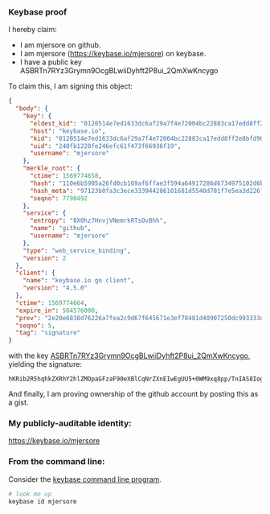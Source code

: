 ### Keybase proof

I hereby claim:

  * I am mjersore on github.
  * I am mjersore (https://keybase.io/mjersore) on keybase.
  * I have a public key ASBRTn7RYz3Grymn9OcgBLwiiDyhft2P8ui_2QmXwKncygo

To claim this, I am signing this object:

```json
{
  "body": {
    "key": {
      "eldest_kid": "0120514e7ed1633dc6af29a7f4e72004bc22883ca17edd8ff2e8bfd90997c0a9dcca0a",
      "host": "keybase.io",
      "kid": "0120514e7ed1633dc6af29a7f4e72004bc22883ca17edd8ff2e8bfd90997c0a9dcca0a",
      "uid": "240fb1220fe246efc61f473f66936f19",
      "username": "mjersore"
    },
    "merkle_root": {
      "ctime": 1569774658,
      "hash": "110e6b5905a26fd0cb169af6ffae3f594a64917286d6734975102d6baeb1acdf7a4d6dc4b80b5485e751b160ff17f82a71447bda6fcd317c6c121024281a06b2",
      "hash_meta": "97123b0fa3c3ece333944286101681d5540d701f7e5ea3d226fa5860241b8590",
      "seqno": 7798492
    },
    "service": {
      "entropy": "8X0hz7HnvjVNemrkRTsOvBhh",
      "name": "github",
      "username": "mjersore"
    },
    "type": "web_service_binding",
    "version": 2
  },
  "client": {
    "name": "keybase.io go client",
    "version": "4.5.0"
  },
  "ctime": 1569774664,
  "expire_in": 504576000,
  "prev": "2e20e6838d76226a7fea2c9d67f645671e3ef78481d40907250dc993333d437c",
  "seqno": 5,
  "tag": "signature"
}
```

with the key [ASBRTn7RYz3Grymn9OcgBLwiiDyhft2P8ui_2QmXwKncygo](https://keybase.io/mjersore), yielding the signature:

```
hKRib2R5hqhkZXRhY2hlZMOpaGFzaF90eXBlCqNrZXnEIwEgUU5+0WM9xq8pp/TnIAS8Iog8oX7dj/Lov9kJl8Cp3MoKp3BheWxvYWTESpcCBcQgLiDmg412Imp/6iydZ/ZFZx4+94SB1AkHJQ3JkzM9Q3zEIOUiH+YmqHXADA7LQkIo/z39FO7unB36CwAoa/GbjSnGAgHCo3NpZ8RAYY+5hgsFt564di5n5OdZytZx8l3TS9t2LMGEXp5D+b9VU7QzS3SnlNnjllB6jTx1Qi8+tezjp2NI7ICPA7DzDahzaWdfdHlwZSCkaGFzaIKkdHlwZQildmFsdWXEIPb6THAtr2x06+QkZESOk6zlqUmJ1P7r/Zc+XoP+7yUjo3RhZ80CAqd2ZXJzaW9uAQ==

```

And finally, I am proving ownership of the github account by posting this as a gist.

### My publicly-auditable identity:

https://keybase.io/mjersore

### From the command line:

Consider the [keybase command line program](https://keybase.io/download).

```bash
# look me up
keybase id mjersore
```
